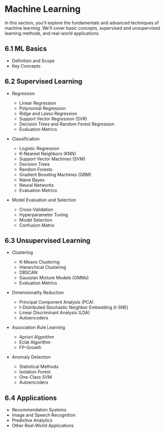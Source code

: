 # Machine Learning

In this section, you'll explore the fundamentals and advanced techniques of machine learning. We'll cover basic concepts, supervised and unsupervised learning methods, and real-world applications.

## 6.1 ML Basics

* Definition and Scope
* Key Concepts

## 6.2 Supervised Learning

* Regression
  * Linear Regression
  * Polynomial Regression
  * Ridge and Lasso Regression
  * Support Vector Regression (SVR)
  * Decision Trees and Random Forest Regression
  * Evaluation Metrics

* Classification
  * Logistic Regression
  * K-Nearest Neighbors (KNN)
  * Support Vector Machines (SVM)
  * Decision Trees
  * Random Forests
  * Gradient Boosting Machines (GBM)
  * Naive Bayes
  * Neural Networks
  * Evaluation Metrics

* Model Evaluation and Selection
  * Cross-Validation
  * Hyperparameter Tuning
  * Model Selection
  * Confusion Matrix

## 6.3 Unsupervised Learning

* Clustering
  * K-Means Clustering
  * Hierarchical Clustering
  * DBSCAN
  * Gaussian Mixture Models (GMMs)
  * Evaluation Metrics

* Dimensionality Reduction
  * Principal Component Analysis (PCA)
  * t-Distributed Stochastic Neighbor Embedding (t-SNE)
  * Linear Discriminant Analysis (LDA)
  * Autoencoders

* Association Rule Learning
  * Apriori Algorithm
  * Eclat Algorithm
  * FP-Growth

* Anomaly Detection
  * Statistical Methods
  * Isolation Forest
  * One-Class SVM
  * Autoencoders

## 6.4 Applications

* Recommendation Systems
* Image and Speech Recognition
* Predictive Analytics
* Other Real-World Applications
